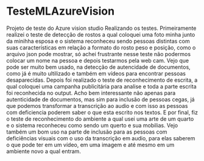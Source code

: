 # TesteMLAzureVision
Projeto de teste do Azure vision studio
Realizando os testes.
Primeiramente realizei o teste de detecção de rostos a qual coloquei uma foto minha junto da minihha esposa e o sistema reconheceu sendo pessoas distintas com suas características em relação a formato do rosto peso e posição, como o arquivo json pode mostrar, só achei frustrante nesse teste não podermos colocar um nome na pessoa e depois testarmos pela web cam. Vejo que pode ser muito bem usado, na detecção de autencidade de documentos, como já é muito ultilizado e também em vídeos para encontrar pessoas desaparecidas.
Depois foi realizado o teste de reconhecimento de escrita, a qual coloquei uma campanha publicitária para analise e toda a parte escrita foi reconhecida no output. Acho bem interessante não apenas para autenticidade de documentos, mas sim para inclusão de pessoas cegas, já que podemos transformar a  transcrição ao audio e com isso as pessoas com deficiencia poderem saber o que esta escrito nos textos. 
E por final, fiz o teste de reconhecimento do ambiente a qual usei uma arte de um quarto e o sistema reconheceu como sendo um querto e sua mobilias. Vejo também um bom uso na parte de inclusão para as pessoas com deficiências visuais com o uso da transcrição em audio, para elas saberem o que pode ter em um vídeo, em uma imagem e até mesmo em um ambiente novo a qual entram.
